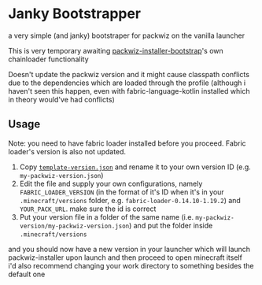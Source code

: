 # Janky Bootstrapper

a very simple (and janky) bootstraper for packwiz on the vanilla launcher  

This is very temporary awaiting [packwiz-installer-bootstrap](https://github.com/packwiz/packwiz-installer-bootstrap)'s own chainloader functionality  

Doesn't update the packwiz version and it might cause classpath conflicts due to the dependencies which are loaded through the profile (although i haven't seen this happen, even with fabric-language-kotlin installed which in theory would've had conflicts)

## Usage

Note: you need to have fabric loader installed before you proceed. Fabric loader's version is also not updated.

1. Copy [`template-version.json`](./template-version.json) and rename it to your own version ID (e.g. `my-packwiz-version.json`)
2. Edit the file and supply your own configurations, namely `FABRIC_LOADER_VERSION` (in the format of it's ID when it's in your `.minecraft/versions` folder, e.g. `fabric-loader-0.14.10-1.19.2`) and `YOUR_PACK_URL`. make sure the id is correct
3. Put your version file in a folder of the same name (i.e. `my-packwiz-version/my-packwiz-version.json`) and put the folder inside `.minecraft/versions`

and you should now have a new version in your launcher which will launch packwiz-installer upon launch and then proceed to open minecraft itself  
i'd also recommend changing your work directory to something besides the default one
